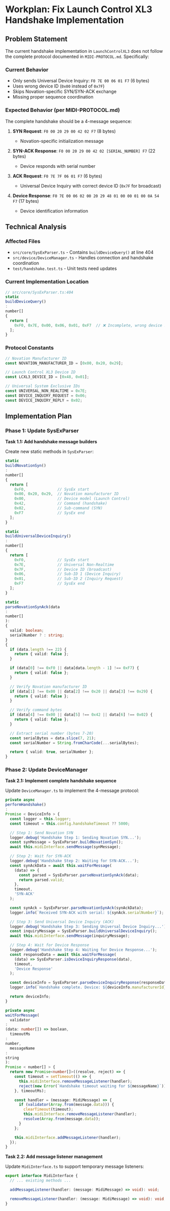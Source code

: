 # Workplan: Fix Launch Control XL3 Handshake Implementation

## Problem Statement

The current handshake implementation in `LaunchControlXL3` does not follow the complete protocol documented in
`MIDI-PROTOCOL.md`. Specifically:

### Current Behavior

- Only sends Universal Device Inquiry: `F0 7E 00 06 01 F7` (6 bytes)
- Uses wrong device ID (`0x00` instead of `0x7F`)
- Skips Novation-specific SYN/SYN-ACK exchange
- Missing proper sequence coordination

### Expected Behavior (per MIDI-PROTOCOL.md)

The complete handshake should be a 4-message sequence:

1. **SYN Request**: `F0 00 20 29 00 42 02 F7` (8 bytes)
    - Novation-specific initialization message

2. **SYN-ACK Response**: `F0 00 20 29 00 42 02 [SERIAL_NUMBER] F7` (22 bytes)
    - Device responds with serial number

3. **ACK Request**: `F0 7E 7F 06 01 F7` (6 bytes)
    - Universal Device Inquiry with correct device ID (`0x7F` for broadcast)

4. **Device Response**: `F0 7E 00 06 02 00 20 29 48 01 00 00 01 00 0A 54 F7` (17 bytes)
    - Device identification information

## Technical Analysis

### Affected Files

- `src/core/SysExParser.ts` - Contains `buildDeviceQuery()` at line 404
- `src/device/DeviceManager.ts` - Handles connection and handshake coordination
- `test/handshake.test.ts` - Unit tests need updates

### Current Implementation Location

```typescript
// src/core/SysExParser.ts:404
static
buildDeviceQuery()
:
number[]
{
  return [
    0xF0, 0x7E, 0x00, 0x06, 0x01, 0xF7  // ❌ Incomplete, wrong device ID
  ];
}
```

### Protocol Constants

```typescript
// Novation Manufacturer ID
const NOVATION_MANUFACTURER_ID = [0x00, 0x20, 0x29];

// Launch Control XL3 Device ID
const LCXL3_DEVICE_ID = [0x48, 0x01];

// Universal System Exclusive IDs
const UNIVERSAL_NON_REALTIME = 0x7E;
const DEVICE_INQUIRY_REQUEST = 0x06;
const DEVICE_INQUIRY_REPLY = 0x02;
```

## Implementation Plan

### Phase 1: Update SysExParser

**Task 1.1: Add handshake message builders**

Create new static methods in `SysExParser`:

```typescript
static
buildNovationSyn()
:
number[]
{
  return [
    0xF0,              // SysEx start
    0x00, 0x20, 0x29,  // Novation manufacturer ID
    0x00,              // Device model (Launch Control)
    0x42,              // Command (handshake)
    0x02,              // Sub-command (SYN)
    0xF7               // SysEx end
  ];
}

static
buildUniversalDeviceInquiry()
:
number[]
{
  return [
    0xF0,              // SysEx start
    0x7E,              // Universal Non-Realtime
    0x7F,              // Device ID (broadcast)
    0x06,              // Sub-ID 1 (Device Inquiry)
    0x01,              // Sub-ID 2 (Inquiry Request)
    0xF7               // SysEx end
  ];
}

static
parseNovationSynAck(data
:
number[]
):
{
  valid: boolean;
  serialNumber ? : string;
}
{
  if (data.length !== 22) {
    return { valid: false };
  }

  if (data[0] !== 0xF0 || data[data.length - 1] !== 0xF7) {
    return { valid: false };
  }

  // Verify Novation manufacturer ID
  if (data[1] !== 0x00 || data[2] !== 0x20 || data[3] !== 0x29) {
    return { valid: false };
  }

  // Verify command bytes
  if (data[4] !== 0x00 || data[5] !== 0x42 || data[6] !== 0x02) {
    return { valid: false };
  }

  // Extract serial number (bytes 7-20)
  const serialBytes = data.slice(7, 21);
  const serialNumber = String.fromCharCode(...serialBytes);

  return { valid: true, serialNumber };
}
```

### Phase 2: Update DeviceManager

**Task 2.1: Implement complete handshake sequence**

Update `DeviceManager.ts` to implement the 4-message protocol:

```typescript
private async
performHandshake()
:
Promise < DeviceInfo > {
  const logger = this.logger;
  const timeout = this.config.handshakeTimeout ?? 5000;

  // Step 1: Send Novation SYN
  logger.debug('Handshake Step 1: Sending Novation SYN...');
  const synMessage = SysExParser.buildNovationSyn();
  await this.midiInterface.sendMessage(synMessage);

  // Step 2: Wait for SYN-ACK
  logger.debug('Handshake Step 2: Waiting for SYN-ACK...');
  const synAckData = await this.waitForMessage(
    (data) => {
      const parsed = SysExParser.parseNovationSynAck(data);
      return parsed.valid;
    },
    timeout,
    'SYN-ACK'
  );

  const synAck = SysExParser.parseNovationSynAck(synAckData);
  logger.info(`Received SYN-ACK with serial: ${synAck.serialNumber}`);

  // Step 3: Send Universal Device Inquiry (ACK)
  logger.debug('Handshake Step 3: Sending Universal Device Inquiry...');
  const inquiryMessage = SysExParser.buildUniversalDeviceInquiry();
  await this.midiInterface.sendMessage(inquiryMessage);

  // Step 4: Wait for Device Response
  logger.debug('Handshake Step 4: Waiting for Device Response...');
  const responseData = await this.waitForMessage(
    (data) => SysExParser.isDeviceInquiryResponse(data),
    timeout,
    'Device Response'
  );

  const deviceInfo = SysExParser.parseDeviceInquiryResponse(responseData);
  logger.info(`Handshake complete. Device: ${deviceInfo.manufacturerId}`);

  return deviceInfo;
}

private async
waitForMessage(
  validator
:
(data: number[]) => boolean,
  timeoutMs
:
number,
  messageName
:
string
):
Promise < number[] > {
  return new Promise<number[]>((resolve, reject) => {
    const timeout = setTimeout(() => {
      this.midiInterface.removeMessageListener(handler);
      reject(new Error(`Handshake timeout waiting for ${messageName}`));
    }, timeoutMs);

    const handler = (message: MidiMessage) => {
      if (validator(Array.from(message.data))) {
        clearTimeout(timeout);
        this.midiInterface.removeMessageListener(handler);
        resolve(Array.from(message.data));
      }
    };

    this.midiInterface.addMessageListener(handler);
  });
}
```

**Task 2.2: Add message listener management**

Update `MidiInterface.ts` to support temporary message listeners:

```typescript
export interface MidiInterface {
  // ... existing methods ...

  addMessageListener(handler: (message: MidiMessage) => void): void;

  removeMessageListener(handler: (message: MidiMessage) => void): void;
}
```